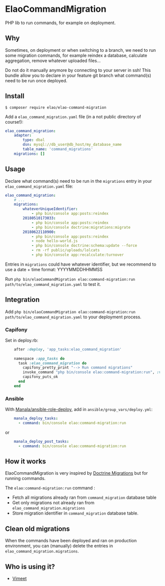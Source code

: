 # ElaoCommandMigration

PHP lib to run commands, for example on deployment.

## Why

Sometimes, on deployment or when switching to a branch, we need to run some migration commands,
for example reindex a database, calculate aggregation, remove whatever uploaded files...

Do not do it manually anymore by connecting to your server in ssh!
This bundle allow you to declare in your feature git branch what command(s) need to be run once deployed.

## Install

    $ composer require elao/elao-command-migration

Add a `elao_command_migration.yaml` file (in a not public directory of course!):

```yaml
elao_command_migration:
    adapter:
        type: dbal
        dsn: mysql://db_user@db_host/my_database_name
        table_name: 'command_migrations'
    migrations: []
```

## Usage

Declare what command(s) need to be run in the `migrations` entry in your `elao_command_migration.yaml` file:

```yaml
elao_command_migration:
    # ...
    migrations:
        whateverUniqueIdentifier:
            - php bin/console app:posts:reindex
        20180510173033:
            - php bin/console app:posts:reindex
            - php bin/console doctrine:migrations:migrate
        20180622110900:
            - php bin/console app:posts:reindex
            - node hello-world.js
            - php bin/console doctrine:schema:update --force
            - rm -rf public/uploads/lolcats
            - php bin/console app:recalculate:turnover
```

Entries in `migrations` could have whatever identifier, but we recommend to use a date + time format: YYYYMMDDHHMMSS

Run `php bin/elaoCommandMigration elao:command-migration:run path/to/elao_command_migration.yaml` to test it.

## Integration

Add `php bin/elaoCommandMigration elao:command-migration:run path/to/elao_command_migration.yaml`
to your deployment process.

### Capifony

Set in deploy.rb:

```rb
    after :deploy, 'app_tasks:elao_command_migration'
    
    namespace :app_tasks do
      task :elao_command_migration do
        capifony_pretty_print "--> Run command migrations"
        invoke_command "php bin/console elao:command-migration:run", :via => run_method
        capifony_puts_ok
      end
    end
```

### Ansible

With [Manala/ansible-role-deploy](https://github.com/manala/ansible-role-deploy), add in `ansible/group_vars/deploy.yml`:

```yaml
    manala_deploy_tasks:
      - command: bin/console elao:command-migration:run
```

or

```yaml
    manala_deploy_post_tasks:
      - command: bin/console elao:command-migration:run
```

## How it works

ElaoCommandMigration is very inspired by [Doctrine Migrations](https://github.com/doctrine/migrations) but
for running commands.

The `elao:command-migration:run` command :

- Fetch all migrations already ran from `command_migration` database table
- Get only migrations not already ran from `elao_command_migration.migrations`
- Store migration identifier in `command_migration` database table.

## Clean old migrations

When the commands have been deployed and ran on production environment, you can (manually) delete the entries in
`elao_command_migration.migrations`.

## Who is using it?

- [Vimeet](http://vimeet.events/)

